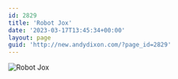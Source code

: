 ```yaml
---
id: 2829
title: 'Robot Jox'
date: '2023-03-17T13:45:34+00:00'
layout: page
guid: 'http://new.andydixon.com/?page_id=2829'
---
```


![Robot Jox](https://i0.wp.com/assets.g8x2.ldn.idrivee2-23.com/posters/Robot%20Jox%2001.jpg?w=1200&ssl=1 "Robot Jox")